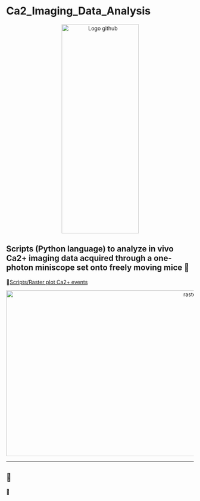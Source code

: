 # Ca2_Imaging_Data_Analysis
<p align="center">
  <img width="207" height="560" alt="Logo github" src="https://github.com/user-attachments/assets/aafd6625-c32f-4c29-ad3d-0a850e27ce5a" />
</p>

Scripts (Python language) to analyze in vivo Ca2+ imaging data acquired through a one-photon miniscope set onto freely moving mice 🐁
-----------------------------
📝[Scripts/Raster plot Ca2+ events](https://github.com/SandraSSB/Ca2_Imaging_Data_Analysis/blob/main/Scripts/Raster%20plot/Raster%20plot%20Ca2%2B%20events)
<p align="center">
  <img width="1000" height="444" alt="rasterplot" src="https://github.com/user-attachments/assets/6b7314d8-eeaf-4df5-8728-afca7d80cd79" />
</p>

-----------------------------
📝
-----------------------------
📝

